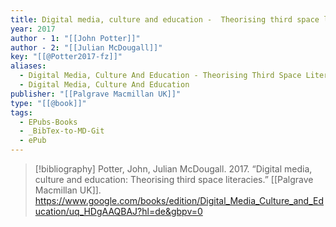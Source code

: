 ```yaml
---
title: Digital media, culture and education -  Theorising third space literacies
year: 2017
author - 1: "[[John Potter]]"
author - 2: "[[Julian McDougall]]"
key: "[[@Potter2017-fz]]"
aliases:
  - Digital Media, Culture And Education - Theorising Third Space Literacies
  - Digital Media, Culture And Education
publisher: "[[Palgrave Macmillan UK]]"
type: "[[@book]]"
tags:
  - EPubs-Books
  - _BibTex-to-MD-Git
  - ePub
---
```


> [!bibliography]
> Potter, John, Julian McDougall. 2017. “Digital media, culture and education: Theorising third space literacies.” [[Palgrave Macmillan UK]]. https://www.google.com/books/edition/Digital_Media_Culture_and_Education/uq_HDgAAQBAJ?hl=de&gbpv=0